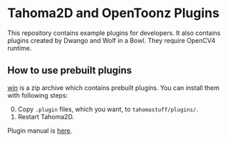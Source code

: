 Tahoma2D  and OpenToonz Plugins
=================

This repository contains example plugins for developers. 
It also contains plugins created by Dwango and Wolf in a Bowl.
They require OpenCV4 runtime. 

## How to use prebuilt plugins

[win](https://github.com/opentoonz/dwango_opentoonz_plugins/releases/download/v1.0.0/dwango_opentoonz_plugins_win.zip) is a zip archive which contains prebuilt plugins.
You can install them with following steps:

0. Copy `.plugin` files, which you want, to `tahomastuff/plugins/`.
0. Restart Tahoma2D.

Plugin manual is [here](./doc/sample_plugins_manual.md).
 
